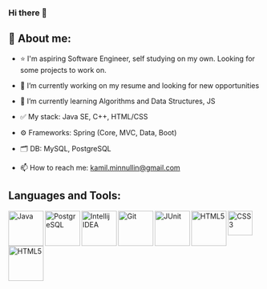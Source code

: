 ### Hi there 👋

## 🚀 About me:

- ⭐️ I'm aspiring Software Engineer, self studying on my own. Looking for some projects to work on.

- 🔭 I’m currently working on my resume and looking for new opportunities
- 🌱 I’m currently learning Algorithms and Data Structures, JS
- ✅ My stack: Java SE, C++, HTML/CSS
- ⚙️ Frameworks: Spring (Core, MVC, Data, Boot)
- 🗂 DB: MySQL, PostgreSQL
- 📫 How to reach me: kamil.minnullin@gmail.com

## Languages and Tools: 

<img align="left" alt="Java" width="70px" src="https://user-images.githubusercontent.com/26686734/131530859-610d3c93-4100-48ef-99f5-9ebc420e8c09.png" />
<img align="left" alt="PostgreSQL" width="70px" src="https://user-images.githubusercontent.com/26686734/131530830-f0fbb99b-93ec-4769-9a4d-7ee756a28dd6.png" /> 
<img align="left" alt="Intellij IDEA" width="70px" src="https://user-images.githubusercontent.com/26686734/131532872-a4c320c4-ef2f-451f-acf5-fbd6ab638e20.png"/>
<img align="left" alt="Git" width="70px" src="https://user-images.githubusercontent.com/26686734/131533489-0d8b692a-f3fb-4c0b-a984-83b6660f4def.png"/>
<img align="left" alt="JUnit" width="70px" src="https://junit.org/junit5/assets/img/junit5-logo.png"/>
<img align="left" alt="HTML5" width="70px" src="https://upload.wikimedia.org/wikipedia/commons/6/61/HTML5_logo_and_wordmark.svg"/>
<img align="left" alt="CSS3" width="49px" src="https://upload.wikimedia.org/wikipedia/commons/d/d5/CSS3_logo_and_wordmark.svg"/>


<img align="left" alt="HTML5" width="70px" src="https://codepen.io/elheim/full/wvqPVNG"/>
